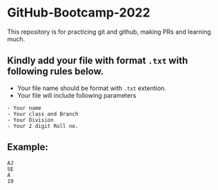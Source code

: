 # GitHub-Bootcamp-2022
This repository is for practicing git and github, making PRs and learning much. 

## Kindly add your file with format `.txt` with following rules below.

- Your file name should be format with `.txt` extention.
- Your file will include following parameters
```
- Your name
- Your class and Branch
- Your Division 
- Your 2 digit Roll no.
```
## Example:
```
AJ
SE
A
19
```
